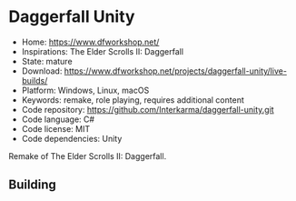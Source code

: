 # Daggerfall Unity

- Home: https://www.dfworkshop.net/
- Inspirations: The Elder Scrolls II: Daggerfall
- State: mature
- Download: https://www.dfworkshop.net/projects/daggerfall-unity/live-builds/
- Platform: Windows, Linux, macOS
- Keywords: remake, role playing, requires additional content
- Code repository: https://github.com/Interkarma/daggerfall-unity.git
- Code language: C#
- Code license: MIT
- Code dependencies: Unity

Remake of The Elder Scrolls II: Daggerfall.

## Building
